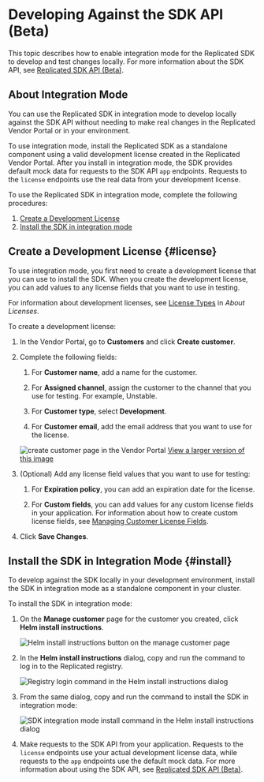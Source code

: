 # Developing Against the SDK API (Beta)

This topic describes how to enable integration mode for the Replicated SDK to develop and test changes locally. For more information about the SDK API, see [Replicated SDK API (Beta)](/reference/replicated-sdk-apis).

## About Integration Mode

You can use the Replicated SDK in integration mode to develop locally against the SDK API without needing to make real changes in the Replicated Vendor Portal or in your environment.

To use integration mode, install the Replicated SDK as a standalone component using a valid development license created in the Replicated Vendor Portal. After you install in integration mode, the SDK provides default mock data for requests to the SDK API `app` endpoints. Requests to the `license` endpoints use the real data from your development license.

To use the Replicated SDK in integration mode, complete the following procedures:
1. [Create a Development License](#license)
1. [Install the SDK in integration mode](#install)

## Create a Development License {#license}

To use integration mode, you first need to create a development license that you can use to install the SDK. When you create the development license, you can add values to any license fields that you want to use in testing.

For information about development licenses, see [License Types](licenses-about#license-types) in _About Licenses_.

To create a development license:

1. In the Vendor Portal, go to **Customers** and click **Create customer**.

1. Complete the following fields:
    
    1. For **Customer name**, add a name for the customer.
    
    1. For **Assigned channel**, assign the customer to the channel that you use for testing. For example, Unstable.
    
    1. For **Customer type**, select **Development**.
    
    1. For **Customer email**, add the email address that you want to use for the license.

   ![create customer page in the Vendor Portal](/images/create-customer-development-mode.png)
   [View a larger version of this image](/images/create-customer-development-mode.png)

1. (Optional) Add any license field values that you want to use for testing:

   1. For **Expiration policy**, you can add an expiration date for the license. 

   1. For **Custom fields**, you can add values for any custom license fields in your application. For information about how to create custom license fields, see [Managing Customer License Fields](/vendor/licenses-adding-custom-fields).

1. Click **Save Changes**.

## Install the SDK in Integration Mode {#install}

To develop against the SDK locally in your development environment, install the SDK in integration mode as a standalone component in your cluster.

To install the SDK in integration mode:

1. On the **Manage customer** page for the customer you created, click **Helm install instructions**.

   ![Helm install instructions button on the manage customer page](/images/helm-install-instructions-button.png)

1. In the **Helm install instructions** dialog, copy and run the command to log in to the Replicated registry.

   ![Registry login command in the Helm install instructions dialog](/images/helm-install-instructions-registry-login.png)

1. From the same dialog, copy and run the command to install the SDK in integration mode:

   ![SDK integration mode install command in the Helm install instructions dialog](/images/helm-install-instructions-sdk-integration.png)

1. Make requests to the SDK API from your application. Requests to the `license` endpoints use your actual development license data, while requests to the `app` endpoints use the default mock data. For more information about using the SDK API, see [Replicated SDK API (Beta)](/reference/replicated-sdk-apis).